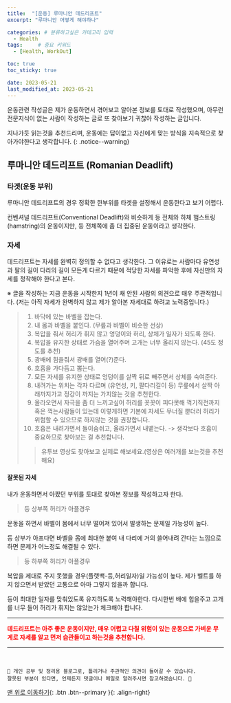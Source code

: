 ```yaml
---
title:  "[운동] 루마니안 데드리프트"  
excerpt: "루마니안 어떻게 해야하나"

categories: # 분류하고싶은 카테고리 입력
  - Health
tags:     # 중요 키워드
  - [Health, WorkOut]

toc: true
toc_sticky: true

date: 2023-05-21
last_modified_at: 2023-05-21
---
```


운동관련 작성글은 제가 운동하면서 겪어보고 알아본 정보를 토대로 작성했으며, 아무런 전문지식이 없는 사람이 작성하는 글로 또 찾아보기 귀찮아 작성하는 글입니다.

지나가듯 읽는것을 추천드리며, 운동에는 답이없고 자신에게 맞는 방식을 지속적으로 찾아가야한다고 생각합니다.
{: .notice--warning}

## 루마니안 데드리프트 (Romanian Deadlift)

### 타겟(운동 부위)

루마니안 데드리프트의 경우 정확한 한부위를 타겟을 설정해서 운동한다고 보기 어렵다. 

컨벤셔널 데드리프트(Conventional Deadlift)와 비슷하게 등 전체와 하체 햄스트링(hamstring)의 운동이지만, 등 전체쪽에 좀 더 집중된 운동이라고 생각한다.

### 자세

데드리프트는 자세를 완벽히 정의할 수 없다고 생각한다. 그 이유로는 사람마다 유연성과 팔의 길이 다리의 길이 모든게 다르기 때문에 적당한 자세를 파악한 후에 자신만의 자세를 정착해야 한다고 본다.

※ 글을 작성하는 지금 운동을 시작한지 1년이 채 안된 사람의 의견으로 매우 주관적입니다. (저는 아직 자세가 완벽하지 않고 제가 알아본 자세대로 하려고 노력중입니다.)

> 1. 바닥에 있는 바벨을 잡는다.
> 2. 내 몸과 바벨을 붙인다. (무릎과 바벨이 비슷한 선상)
> 3. 복압을 줘서 허리가 휘지 않고 엉덩이와 허리, 상체가 일자가 되도록 한다. 
> 4. 복압을 유지한 상태로 가슴을 열어주며 고개는 너무 올리지 않는다. (45도 정도를 추천)
> 5. 광배에 힘을줘서 광배를 열어(?)준다.
> 6. 호흡을 가다듬고 뽑는다. 
> 7. 모든 자세를 유지한 상태로 엉덩이를 살짝 뒤로 빼주면서 상체를 숙여준다. 
> 8. 내려가는 위치는 각자 다르며 (유연성, 키, 팔다리길이 등) 무릎에서 살짝 아래까지가고 정강이 까지는 가지않는 것을 추천한다.
> 9. 올라오면서 자극을 좀 더 느끼고싶어 허리를 꼿꼿이 피다못해 꺽기직전까지 혹은 꺽는사람들이 있는데 이렇게하면 기본에 자세도 무너질 뿐더러 허리가 위험할 수 있으므로 하지않는 것을 권장합니다.
> 10. 호흡은 내려가면서 들이숨쉬고, 올라가면서 내뱉는다. -> 생각보다 호흡이 중요하므로 찾아보는 걸 추천합니다.
>> 유투브 영상도 찾아보고 실제로 해보세요.(영상은 여러개를 보는것을 추천해요)

#### 잘못된 자세 

내가 운동하면서 아팠던 부위를 토대로 찾아본 정보를 작성하고자 한다.

> 등 상부쪽 허리가 아플경우

운동을 하면서 바벨이 몸에서 너무 떨어져 있어서 발생하는 문제일 가능성이 높다.

등 상부가 아프다면 바벨을 몸에 최대한 붙여 내 다리에 거의 쓸어내려 간다는 느낌으로 하면 문제가 어느정도 해결될 수 있다.



> 등 하부쪽 허리가 아플경우

복압을 제대로 주지 못했을 경우(플랫백-등,허리일자)일 가능성이 높다. 제가 벨트를 하지 않으면서 받았던 고통으로 아마 그렇지 않을까 합니다. 

등이 최대한 일자를 맞춰있도록 유지하도록 노력해야한다. 다시한번 배에 힘을주고 고개를 너무 들어 허리가 휘지는 않았는가 체크해야 합니다.

***

<strong style="color:red">데드리프트는 아주 좋은 운동이지만, 매우 어렵고 다칠 위험이 있는 운동으로 가벼운 무게로 자세를 알고 먼저 습관들이고 하는것을 추천합니다.</strong>


***
<br>
    
    📢 개인 공부 및 정리용 블로그로, 틀리거나 주관적인 의견이 들어갈 수 있습니다.
    잘못된 부분이 있다면, 언제든지 댓글이나 메일로 알려주시면 참고하겠습니다. 🔔

[맨 위로 이동하기](#){: .btn .btn--primary }{: .align-right}